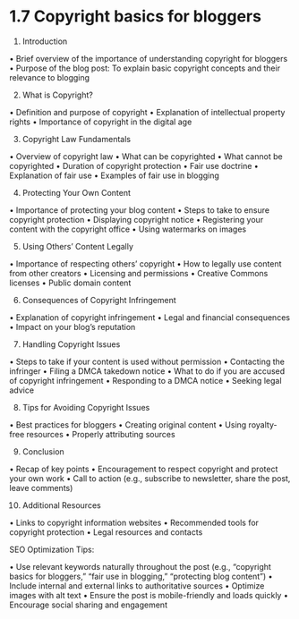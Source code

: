 # 1.7 Copyright basics for bloggers

1. Introduction

 • Brief overview of the importance of understanding copyright for bloggers
 • Purpose of the blog post: To explain basic copyright concepts and their relevance to blogging

2. What is Copyright?

 • Definition and purpose of copyright
 • Explanation of intellectual property rights
 • Importance of copyright in the digital age

3. Copyright Law Fundamentals

 • Overview of copyright law
 • What can be copyrighted
 • What cannot be copyrighted
 • Duration of copyright protection
 • Fair use doctrine
 • Explanation of fair use
 • Examples of fair use in blogging

4. Protecting Your Own Content

 • Importance of protecting your blog content
 • Steps to take to ensure copyright protection
 • Displaying copyright notice
 • Registering your content with the copyright office
 • Using watermarks on images

5. Using Others’ Content Legally

 • Importance of respecting others’ copyright
 • How to legally use content from other creators
 • Licensing and permissions
 • Creative Commons licenses
 • Public domain content

6. Consequences of Copyright Infringement

 • Explanation of copyright infringement
 • Legal and financial consequences
 • Impact on your blog’s reputation

7. Handling Copyright Issues

 • Steps to take if your content is used without permission
 • Contacting the infringer
 • Filing a DMCA takedown notice
 • What to do if you are accused of copyright infringement
 • Responding to a DMCA notice
 • Seeking legal advice

8. Tips for Avoiding Copyright Issues

 • Best practices for bloggers
 • Creating original content
 • Using royalty-free resources
 • Properly attributing sources

9. Conclusion

 • Recap of key points
 • Encouragement to respect copyright and protect your own work
 • Call to action (e.g., subscribe to newsletter, share the post, leave comments)

10. Additional Resources

 • Links to copyright information websites
 • Recommended tools for copyright protection
 • Legal resources and contacts

SEO Optimization Tips:

 • Use relevant keywords naturally throughout the post (e.g., “copyright basics for bloggers,” “fair use in blogging,” “protecting blog content”)
 • Include internal and external links to authoritative sources
 • Optimize images with alt text
 • Ensure the post is mobile-friendly and loads quickly
 • Encourage social sharing and engagement

